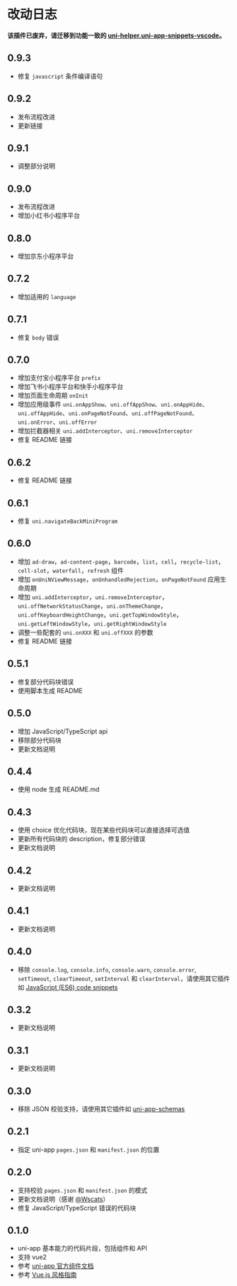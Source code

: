 # 改动日志

**该插件已废弃，请迁移到功能一致的 [uni-helper.uni-app-snippets-vscode](https://marketplace.visualstudio.com/items?itemName=uni-helper.uni-app-snippets-vscode)。**

## 0.9.3

- 修复 `javascript` 条件编译语句

## 0.9.2

- 发布流程改进
- 更新链接

## 0.9.1

- 调整部分说明

## 0.9.0

- 发布流程改进
- 增加小红书小程序平台

## 0.8.0

- 增加京东小程序平台

## 0.7.2

- 增加适用的 `language`

## 0.7.1

- 修复 `body` 错误

## 0.7.0

- 增加支付宝小程序平台 `prefix`
- 增加飞书小程序平台和快手小程序平台
- 增加页面生命周期 `onInit`
- 增加应用级事件 `uni.onAppShow`、`uni.offAppShow`、`uni.onAppHide`、`uni.offAppHide`、`uni.onPageNotFound`、`uni.offPageNotFound`、`uni.onError`、`uni.offError`
- 增加拦截器相关 `uni.addInterceptor`、`uni.removeInterceptor`
- 修复 README 链接

## 0.6.2

- 修复 README 链接

## 0.6.1

- 修复 `uni.navigateBackMiniProgram`

## 0.6.0

- 增加 `ad-draw`，`ad-content-page`，`barcode`，`list`，`cell`，`recycle-list`，`cell-slot`，`waterfall`，`refresh` 组件
- 增加 `onUniNViewMessage`，`onUnhandledRejection`，`onPageNotFound` 应用生命周期
- 增加 `uni.addInterceptor`，`uni.removeInterceptor`，`uni.offNetworkStatusChange`，`uni.onThemeChange`，`uni.offKeyboardHeightChange`，`uni.getTopWindowStyle`，`uni.getLeftWindowStyle`，`uni.getRightWindowStyle`
- 调整一些配套的 `uni.onXXX` 和 `uni.offXXX` 的参数
- 修复 README 链接

## 0.5.1

- 修复部分代码块错误
- 使用脚本生成 README

## 0.5.0

- 增加 JavaScript/TypeScript api
- 移除部分代码块
- 更新文档说明

## 0.4.4

- 使用 node 生成 README.md

## 0.4.3

- 使用 choice 优化代码块，现在某些代码块可以直接选择可选值
- 更新所有代码块的 description，修复部分错误
- 更新文档说明

## 0.4.2

- 更新文档说明

## 0.4.1

- 更新文档说明

## 0.4.0

- 移除 `console.log`, `console.info`, `console.warn`, `console.error`, `setTimeout`, `clearTimeout`, `setInterval` 和 `clearInterval`，请使用其它插件如 [JavaScript (ES6) code snippets](https://marketplace.visualstudio.com/items?itemName=xabikos.JavaScriptSnippets)

## 0.3.2

- 更新文档说明

## 0.3.1

- 更新文档说明

## 0.3.0

- 移除 JSON 校验支持，请使用其它插件如 [uni-app-schemas](https://marketplace.visualstudio.com/items?itemName=ModyQyW.vscode-uni-app-schemas)

## 0.2.1

- 指定 uni-app `pages.json` 和 `manifest.json` 的位置

## 0.2.0

- 支持校验 `pages.json` 和 `manifest.json` 的模式
- 更新文档说明（感谢 [@Wscats](https://github.com/Wscats)）
- 修复 JavaScript/TypeScript 错误的代码块

## 0.1.0

- uni-app 基本能力的代码片段，包括组件和 API
- 支持 vue2
- 参考 [uni-app 官方组件文档](https://uniapp.dcloud.io/component/README)
- 参考 [Vue.js 风格指南](https://cn.vuejs.org/v2/style-guide/index.html)
